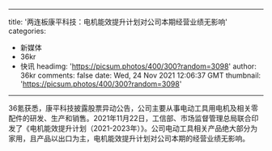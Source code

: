 
---
title: '两连板康平科技：电机能效提升计划对公司本期经营业绩无影响'
categories: 
 - 新媒体
 - 36kr
 - 快讯
headimg: 'https://picsum.photos/400/300?random=3098'
author: 36kr
comments: false
date: Wed, 24 Nov 2021 12:06:37 GMT
thumbnail: 'https://picsum.photos/400/300?random=3098'
---

<div>   
36氪获悉，康平科技披露股票异动公告，公司主要从事电动工具用电机及相关零配件的研发、生产和销售。2021年11月22日，工信部、市场监督管理总局联合印发了《电机能效提升计划（2021-2023年）》。公司电动工具相关产品绝大部分为家用，且产品以出口为主，电机能效提升计划对公司本期的经营业绩无影响。  
</div>
            